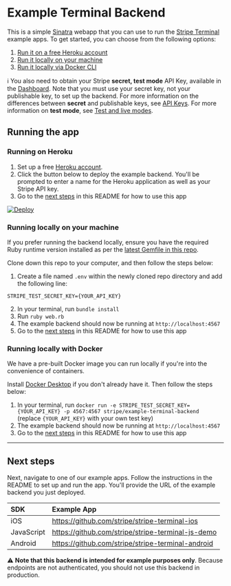# Example Terminal Backend

This is a simple [Sinatra](http://www.sinatrarb.com/) webapp that you can use to run the [Stripe Terminal](https://stripe.com/docs/terminal) example apps. To get started, you can choose from the following options:

1. [Run it on a free Heroku account](#running-on-heroku)
2. [Run it locally on your machine](#running-locally-on-your-machine)
3. [Run it locally via Docker CLI](#running-locally-with-docker)

ℹ️  You also need to obtain your Stripe **secret, test mode** API Key, available in the [Dashboard](https://dashboard.stripe.com/account/apikeys). Note that you must use your secret key, not your publishable key, to set up the backend. For more information on the differences between **secret** and publishable keys, see [API Keys](https://stripe.com/docs/keys). For more information on **test mode**, see [Test and live modes](https://stripe.com/docs/keys#test-live-modes).

## Running the app

### Running on Heroku

1. Set up a free [Heroku account](https://signup.heroku.com).
2. Click the button below to deploy the example backend. You'll be prompted to enter a name for the Heroku application as well as your Stripe API key.
3. Go to the [next steps](#next-steps) in this README for how to use this app

[![Deploy](https://www.herokucdn.com/deploy/button.png)](https://heroku.com/deploy)

### Running locally on your machine

If you prefer running the backend locally, ensure you have the required Ruby runtime version installed as per the [latest Gemfile in this repo](Gemfile).

Clone down this repo to your computer, and then follow the steps below:

1. Create a file named `.env` within the newly cloned repo directory and add the following line:
```
STRIPE_TEST_SECRET_KEY={YOUR_API_KEY}
```
2. In your terminal, run `bundle install`
3. Run `ruby web.rb`
4. The example backend should now be running at `http://localhost:4567`
5. Go to the [next steps](#next-steps) in this README for how to use this app

### Running locally with Docker

We have a pre-built Docker image you can run locally if you're into the convenience of containers.

 Install [Docker Desktop](https://www.docker.com/products/docker-desktop) if you don't already have it. Then follow the steps below:

1. In your terminal, run `docker run -e STRIPE_TEST_SECRET_KEY={YOUR_API_KEY} -p 4567:4567 stripe/example-terminal-backend` (replace `{YOUR_API_KEY}` with your own test key)
2. The example backend should now be running at `http://localhost:4567`
3. Go to the [next steps](#next-steps) in this README for how to use this app

---

## Next steps

Next, navigate to one of our example apps. Follow the instructions in the README to set up and run the app. You'll provide the URL of the example backend you just deployed.

| SDK | Example App |
|  :---  |  :---  |
| iOS | https://github.com/stripe/stripe-terminal-ios |
| JavaScript | https://github.com/stripe/stripe-terminal-js-demo |
| Android | https://github.com/stripe/stripe-terminal-android |

⚠️ **Note that this backend is intended for example purposes only**. Because endpoints are not authenticated, you should not use this backend in production.

